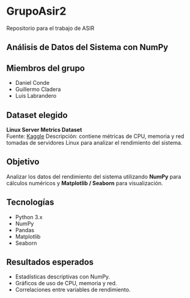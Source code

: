 # GrupoAsir2
Repositorio para el trabajo de ASIR
## Análisis de Datos del Sistema con NumPy

## Miembros del grupo
- Daniel Conde
- Guillermo Cladera
- Luis Labrandero

## Dataset elegido
**Linux Server Metrics Dataset**  
Fuente: [Kaggle]([https://www.kaggle.com/datasets/boltzmannbrain/linux-server-metrics](https://www.kaggle.com))  
Descripción: contiene métricas de CPU, memoria y red tomadas de servidores Linux para analizar el rendimiento del sistema.

## Objetivo
Analizar los datos del rendimiento del sistema utilizando **NumPy** para cálculos numéricos y **Matplotlib / Seaborn** para visualización.

## Tecnologías
- Python 3.x  
- NumPy  
- Pandas  
- Matplotlib  
- Seaborn  

## Resultados esperados
- Estadísticas descriptivas con NumPy.  
- Gráficos de uso de CPU, memoria y red.  
- Correlaciones entre variables de rendimiento.  
